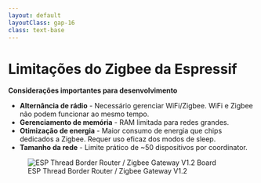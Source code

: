 ```yaml
---
layout: default
layoutClass: gap-16
class: text-base
---
```


# Limitações do Zigbee da Espressif

**Considerações importantes para desenvolvimento**

- **Alternância de rádio** - Necessário gerenciar WiFi/Zigbee. WiFi e Zigbee não podem funcionar ao mesmo tempo.
- **Gerenciamento de memória** - RAM limitada para redes grandes.
- **Otimização de energia** - Maior consumo de energia que chips dedicados a Zigbee. Requer uso eficaz dos modos de sleep.
- **Tamanho da rede** - Limite prático de ~50 dispositivos por coordinator.

<figure class="flex flex-col justify-center items-center">
  <img src="/images/esp-thread-border-router-board.png" alt="ESP Thread Border Router / Zigbee Gateway V1.2 Board" class="w-1/4" />
  <figcaption class="text-sm text-gray-600">ESP Thread Border Router / Zigbee Gateway V1.2</figcaption>
</figure>
